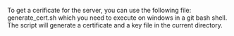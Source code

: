 To get a cerificate for the server, you can use the following file:
generate_cert.sh
which you need to execute on windows in a git bash shell.
The script will generate a certificate and a key file in the current directory.